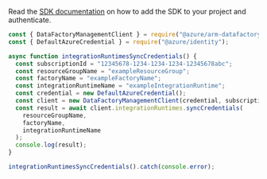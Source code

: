 Read the [SDK documentation](https://github.com/Azure/azure-sdk-for-js/blob/%40azure%2Farm-datafactory_10.3.0/sdk/datafactory/arm-datafactory/README.md) on how to add the SDK to your project and authenticate.

```javascript
const { DataFactoryManagementClient } = require("@azure/arm-datafactory");
const { DefaultAzureCredential } = require("@azure/identity");

async function integrationRuntimesSyncCredentials() {
  const subscriptionId = "12345678-1234-1234-1234-12345678abc";
  const resourceGroupName = "exampleResourceGroup";
  const factoryName = "exampleFactoryName";
  const integrationRuntimeName = "exampleIntegrationRuntime";
  const credential = new DefaultAzureCredential();
  const client = new DataFactoryManagementClient(credential, subscriptionId);
  const result = await client.integrationRuntimes.syncCredentials(
    resourceGroupName,
    factoryName,
    integrationRuntimeName
  );
  console.log(result);
}

integrationRuntimesSyncCredentials().catch(console.error);
```
